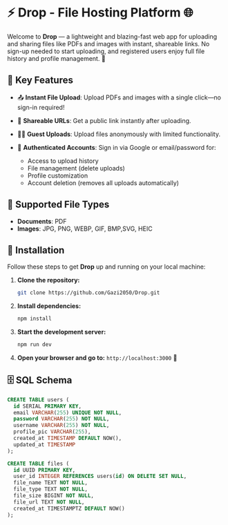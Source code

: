 # ⚡ Drop - File Hosting Platform 🌐

Welcome to **Drop** — a lightweight and blazing-fast web app for uploading and sharing files like PDFs and images with instant, shareable links. No sign-up needed to start uploading, and registered users enjoy full file history and profile management. 🚀

## 🔑 Key Features

* 📤 **Instant File Upload**: Upload PDFs and images with a single click—no sign-in required!
* 🔗 **Shareable URLs**: Get a public link instantly after uploading.
* 🧑‍💻 **Guest Uploads**: Upload files anonymously with limited functionality.
* 🔐 **Authenticated Accounts**: Sign in via Google or email/password for:

  * Access to upload history
  * File management (delete uploads)
  * Profile customization
  * Account deletion (removes all uploads automatically)

## 🧾 Supported File Types

* **Documents**: PDF
* **Images**: JPG, PNG, WEBP, GIF, BMP,SVG, HEIC

## 🚀 Installation

Follow these steps to get **Drop** up and running on your local machine:

1. **Clone the repository:**

   ```bash
   git clone https://github.com/Gazi2050/Drop.git
   ```

2. **Install dependencies:**

   ```bash
   npm install
   ```

3. **Start the development server:**

   ```bash
   npm run dev
   ```

4. **Open your browser and go to:**
   `http://localhost:3000` 🎉

## 🗄️ SQL Schema

```sql
CREATE TABLE users (
  id SERIAL PRIMARY KEY,
  email VARCHAR(255) UNIQUE NOT NULL,
  password VARCHAR(255) NOT NULL,
  username VARCHAR(255) NOT NULL,
  profile_pic VARCHAR(255),
  created_at TIMESTAMP DEFAULT NOW(),
  updated_at TIMESTAMP
);

CREATE TABLE files (
  id UUID PRIMARY KEY,
  user_id INTEGER REFERENCES users(id) ON DELETE SET NULL,
  file_name TEXT NOT NULL,
  file_type TEXT NOT NULL,
  file_size BIGINT NOT NULL,
  file_url TEXT NOT NULL,
  created_at TIMESTAMPTZ DEFAULT NOW()
);
```
